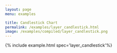 ```yaml
---
layout: page
menu: examples

title: Candlestick Chart
permalink: /examples/layer_candlestick.html
image: /examples/compiled/layer_candlestick.png
---
```




{% include example.html spec='layer_candlestick'%}

